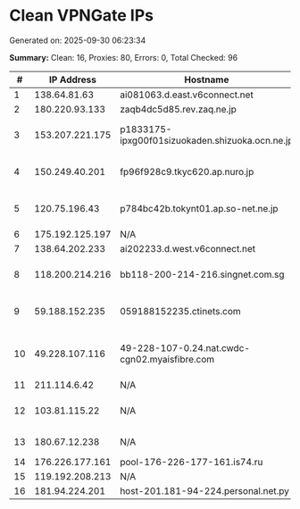# Clean VPNGate IPs
Generated on: 2025-09-30 06:23:34

**Summary:** Clean: 16, Proxies: 80, Errors: 0, Total Checked: 96

| # | IP Address | Hostname | Type | Country | Provider |
|---|------------|----------|------|---------|----------|
| 1 | 138.64.81.63 | ai081063.d.east.v6connect.net | Wireless | JP | Asahi Net |
| 2 | 180.220.93.133 | zaqb4dc5d85.rev.zaq.ne.jp | Wireless | JP | JCOM Co., Ltd. |
| 3 | 153.207.221.175 | p1833175-ipxg00f01sizuokaden.shizuoka.ocn.ne.jp | Business | JP | NTT Communications Corporation |
| 4 | 150.249.40.201 | fp96f928c9.tkyc620.ap.nuro.jp | Business | JP | Sony Network Communications Inc. |
| 5 | 120.75.196.43 | p784bc42b.tokynt01.ap.so-net.ne.jp | Business | JP | Sony Network Communications Inc. |
| 6 | 175.192.125.197 | N/A | Business | KR | Korea Telecom |
| 7 | 138.64.202.233 | ai202233.d.west.v6connect.net | Business | JP | Asahi Net |
| 8 | 118.200.214.216 | bb118-200-214-216.singnet.com.sg | Residential | SG | Singapore Telecommunications Ltd, Magix Services |
| 9 | 59.188.152.235 | 059188152235.ctinets.com | Business | HK | Hong Kong Broadband Network Ltd |
| 10 | 49.228.107.116 | 49-228-107-0.24.nat.cwdc-cgn02.myaisfibre.com | Wireless | TH | ADVANCED WIRELESS NETWORK COMPANY LIMITED |
| 11 | 211.114.6.42 | N/A | Business | KR | Korea Telecom |
| 12 | 103.81.115.22 | N/A | Business | MM | HORIZON TELECOM INTERNATIONAL COMPANY LIMITED |
| 13 | 180.67.12.238 | N/A | Wireless | KR | SK Broadband Co Ltd |
| 14 | 176.226.177.161 | pool-176-226-177-161.is74.ru | Business | RU | Intersvyaz-2 JSC |
| 15 | 119.192.208.213 | N/A | Business | KR | Korea Telecom |
| 16 | 181.94.224.201 | host-201.181-94-224.personal.net.py | Business | PY | Núcleo S.A. |
